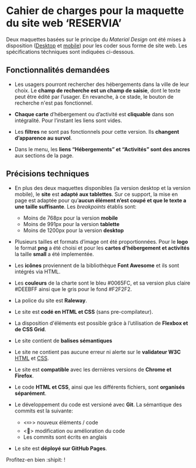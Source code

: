 # Cahier de charges pour la maquette du site web ‘RESERVIA’

Deux maquettes basées sur le principe du *Material Design* ont été mises à disposition ([Desktop](https://github.com/AaronMillOro/AaronMillanOropeza_2_11022021/blob/master/img/model/Desktop-1.png) et [mobile](https://github.com/AaronMillOro/AaronMillanOropeza_2_11022021/blob/master/img/model/iPhone8-1.png)) pour les coder sous forme de site web. Les spécifications téchniques sont indiquées ci-dessous.

## Fonctionnalités demandées

* Les usagers pourront rechercher des hébergements dans la ville de leur choix. Le **champ de recherche est un champ de saisie**, dont le texte peut être édité par l’usager. En revanche, à ce stade, le bouton de recherche n'est pas fonctionnel.
  
* **Chaque carte** d’hébergement ou d’activité est  **cliquable** dans son intégralité. Pour l’instant les liens sont vides.
  
* Les **filtres** ne sont pas fonctionnels pour cette version. Ils **changent d’apparence au survol**.
  
* Dans le menu, les **liens “Hébergements” et “Activités” sont des ancres** aux sections de la page.

## Précisions techniques

* En plus des deux maquettes disponibles (la version desktop et la version mobile), le **site** est **adapté aux tablettes**. Sur ce support, la mise en page est adaptée pour qu’**aucun élément n’est coupé et que le texte a une taille suffisante**. Les *breakpoints* établis sont: 
  * Moins de 768px pour la version **mobile**
  * Moins de 991px pour la version **tablette**
  * Moins de 1200px pour la version **desktop**

* Plusieurs tailles et formats d’image ont été proportionnées. Pour le **logo** le format **png** a été choisi et pour les **cartes d'hébergement et activités** la taille **small** a été implementée.
  
* Les **icônes** proviennent de la bibliothèque **Font Awesome** et ils sont intégrés via HTML.
   
* Les **couleurs** de la charte sont le bleu #0065FC, et sa version plus claire #DEEBFF ainsi que le gris pour le fond #F2F2F2.
  
* La police du site est **Raleway**.
  
* Le site est **codé en HTML et CSS** (sans pre-compilateur).
  
* La disposition d'éléments est possible grâce à  l’utilisation de **Flexbox et de CSS Grid**.
  
* Le site contient de **balises sémantiques**
  
* Le site ne contient pas aucune erreur ni alerte sur le **validateur W3C** [HTML](https://validator.w3.org/) et [CSS](https://validator.w3.org/unicorn/).

* Le site est **compatible** avec les dernières versions de **Chrome et Firefox**.
  
* Le code **HTML et CSS**, ainsi que les différents fichiers, sont **organisés séparément**.
  
* Le développement du code est versioné avec **Git**. La sémantique des commits est la suivante:
  * <:pencil2:> nouveux éléments / code
  * <:wrench:> modification ou amélioration du code
  * Les commits sont écrits en anglais 
  
* Le site est **déployé sur GitHub Pages**.

Profitez-en bien :shipit: !